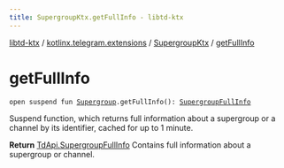 ```yaml
---
title: SupergroupKtx.getFullInfo - libtd-ktx
---
```


[libtd-ktx](../../index.html) / [kotlinx.telegram.extensions](../index.html) / [SupergroupKtx](index.html) / [getFullInfo](./get-full-info.html)

# getFullInfo

`open suspend fun `[`Supergroup`](https://tdlibx.github.io/td/docs/org/drinkless/td/libcore/telegram/TdApi.Supergroup.html)`.getFullInfo(): `[`SupergroupFullInfo`](https://tdlibx.github.io/td/docs/org/drinkless/td/libcore/telegram/TdApi.SupergroupFullInfo.html)

Suspend function, which returns full information about a supergroup or a channel by its
identifier, cached for up to 1 minute.

**Return**
[TdApi.SupergroupFullInfo](https://tdlibx.github.io/td/docs/org/drinkless/td/libcore/telegram/TdApi.SupergroupFullInfo.html) Contains full information about a supergroup or channel.

